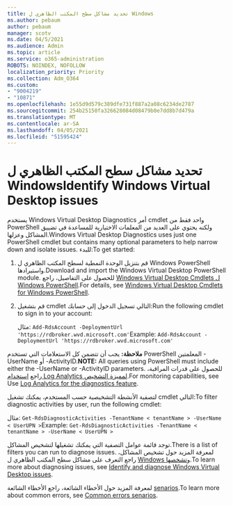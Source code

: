 ```yaml
---
title: تحديد مشاكل سطح المكتب الظاهري ل Windows
ms.author: pebaum
author: pebaum
manager: scotv
ms.date: 04/5/2021
ms.audience: Admin
ms.topic: article
ms.service: o365-administration
ROBOTS: NOINDEX, NOFOLLOW
localization_priority: Priority
ms.collection: Adm_O364
ms.custom:
- "9004219"
- "10871"
ms.openlocfilehash: 1e55d9d579c389dfe731f887a2a08c6234de2787
ms.sourcegitcommit: 254b25150fa326628084d08479b0e7dd8b7d479a
ms.translationtype: MT
ms.contentlocale: ar-SA
ms.lasthandoff: 04/05/2021
ms.locfileid: "51595424"
---
```

# <a name="identify-windows-virtual-desktop-issues"></a><span data-ttu-id="6130e-102">تحديد مشاكل سطح المكتب الظاهري ل Windows</span><span class="sxs-lookup"><span data-stu-id="6130e-102">Identify Windows Virtual Desktop issues</span></span>

<span data-ttu-id="6130e-103">يستخدم Windows Virtual Desktop Diagnostics أمر cmdlet واحد فقط من PowerShell ولكنه يحتوي على العديد من المعلمات الاختيارية للمساعدة في تضييق المشاكل وعزلها.</span><span class="sxs-lookup"><span data-stu-id="6130e-103">Windows Virtual Desktop Diagnostics uses just one PowerShell cmdlet but contains many optional parameters to help narrow down and isolate issues.</span></span> <span data-ttu-id="6130e-104">للبدء:</span><span class="sxs-lookup"><span data-stu-id="6130e-104">To get started:</span></span> 

1. <span data-ttu-id="6130e-105">قم بتنزيل الوحدة النمطية لسطح المكتب الظاهري ل Windows PowerShell واستيرادها.</span><span class="sxs-lookup"><span data-stu-id="6130e-105">Download and import the Windows Virtual Desktop PowerShell module.</span></span> <span data-ttu-id="6130e-106">للحصول على التفاصيل، راجع [Windows Virtual Desktop Cmdlets ل Windows PowerShell](https://docs.microsoft.com/powershell/windows-virtual-desktop/overview).</span><span class="sxs-lookup"><span data-stu-id="6130e-106">For details, see [Windows Virtual Desktop Cmdlets for Windows PowerShell](https://docs.microsoft.com/powershell/windows-virtual-desktop/overview).</span></span>

1. <span data-ttu-id="6130e-107">قم بتشغيل cmdlet التالي تسجيل الدخول إلى حسابك:</span><span class="sxs-lookup"><span data-stu-id="6130e-107">Run the following cmdlet to sign in to your account:</span></span>
    
    <span data-ttu-id="6130e-108">مثال: `Add-RdsAccount -DeploymentUrl 'https://rdbroker.wvd.microsoft.com'`</span><span class="sxs-lookup"><span data-stu-id="6130e-108">Example: `Add-RdsAccount -DeploymentUrl 'https://rdbroker.wvd.microsoft.com'`</span></span>

<span data-ttu-id="6130e-109">**ملاحظة:** يجب أن تتضمن كل الاستعلامات التي تستخدم PowerShell المعلمتين -UserName أو -ActivityID.</span><span class="sxs-lookup"><span data-stu-id="6130e-109">**NOTE:** All queries using PowerShell must include either the -UserName or -ActivityID parameters.</span></span> <span data-ttu-id="6130e-110">للحصول على قدرات المراقبة، راجع [استخدام Log Analytics لمميزة التشخيص](https://go.microsoft.com/fwlink/?linkid=2126847).</span><span class="sxs-lookup"><span data-stu-id="6130e-110">For monitoring capabilities, see Use [Log Analytics for the diagnostics feature](https://go.microsoft.com/fwlink/?linkid=2126847).</span></span>

<span data-ttu-id="6130e-111">لتصفية الأنشطة التشخيصية حسب المستخدم، يمكنك تشغيل cmdlet التالي:</span><span class="sxs-lookup"><span data-stu-id="6130e-111">To filter diagnostic activities by user, run the following cmdlet:</span></span>

<span data-ttu-id="6130e-112">مثال: `Get-RdsDiagnosticActivities -TenantName < tenantName > -UserName < UserUPN >`</span><span class="sxs-lookup"><span data-stu-id="6130e-112">Example: `Get-RdsDiagnosticActivities -TenantName < tenantName > -UserName < UserUPN >`</span></span>

<span data-ttu-id="6130e-113">توجد قائمة عوامل التصفية التي يمكنك تشغيلها لتشخيص المشاكل.</span><span class="sxs-lookup"><span data-stu-id="6130e-113">There is a list of filters you can run to diagnose issues.</span></span> <span data-ttu-id="6130e-114">لمعرفة المزيد حول تشخيص المشاكل، راجع التعرف على مشاكل سطح المكتب الظاهري ل [Windows وتشخصها](https://docs.microsoft.com/azure/virtual-desktop/diagnostics-role-service#diagnose-issues-with-powershell).</span><span class="sxs-lookup"><span data-stu-id="6130e-114">To learn more about diagnosing issues, see [Identify and diagnose Windows Virtual Desktop issues](https://docs.microsoft.com/azure/virtual-desktop/diagnostics-role-service#diagnose-issues-with-powershell).</span></span>

<span data-ttu-id="6130e-115">لمعرفة المزيد حول الأخطاء الشائعة، راجع الأخطاء الشائعة [senarios](https://docs.microsoft.com/azure/virtual-desktop/diagnostics-role-service#common-error-scenarios).</span><span class="sxs-lookup"><span data-stu-id="6130e-115">To learn more about common errors, see [Common errors senarios](https://docs.microsoft.com/azure/virtual-desktop/diagnostics-role-service#common-error-scenarios).</span></span>
